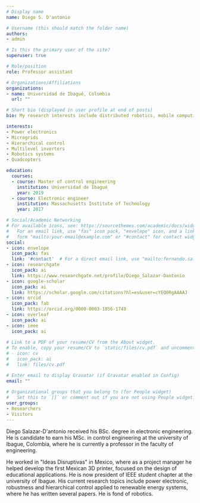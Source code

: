 ```yaml
---
# Display name
name: Diego S. D'antonio

# Username (this should match the folder name)
authors:
- admin

# Is this the primary user of the site?
superuser: true

# Role/position
role: Professor assistant

# Organizations/Affiliations
organizations:
- name: Universidad de Ibagué, Colombia
  url: ""

# Short bio (displayed in user profile at end of posts)
bio: My research interests include distributed robotics, mobile computing and programmable matter.

interests:
- Power electronics
- Microgrids
- Hierarchical control
- Multilevel inverters
- Robotics systems
- Quadcopters

education:
  courses:
  - course: Master of control engineering
    institution: Universidad de Ibagué
    year: 2019
  - course: Electronic engineer
    institution: Massachusetts Institute of Technology
    year: 2017

# Social/Academic Networking
# For available icons, see: https://sourcethemes.com/academic/docs/widgets/#icons
#   For an email link, use "fas" icon pack, "envelope" icon, and a link in the
#   form "mailto:your-email@example.com" or "#contact" for contact widget.
social:
- icon: envelope
  icon_pack: fas
  link: '#contact'  # For a direct email link, use "mailto:fernando.salazar@unibague.edu.co".
- icon: researchgate
  icon_pack: ai
  link: https://www.researchgate.net/profile/Diego_Salazar-Dantonio
- icon: google-scholar
  icon_pack: ai
  link: https://scholar.google.com/citations?hl=es&user=cYEQ0RgAAAAJ
- icon: orcid
  icon_pack: fab
  link: https://orcid.org/0000-0003-1856-1749
- icon: overleaf
  icon_pack: ai
- icon: ieee
  icon_pack: ai
  
# Link to a PDF of your resume/CV from the About widget.
# To enable, copy your resume/CV to `static/files/cv.pdf` and uncomment the lines below.  
# - icon: cv
#   icon_pack: ai
#   link: files/cv.pdf

# Enter email to display Gravatar (if Gravatar enabled in Config)
email: ""
  
# Organizational groups that you belong to (for People widget)
#   Set this to `[]` or comment out if you are not using People widget.  
user_groups:
- Researchers
- Visitors
---
```


Diego Salazar-D'antonio received his BSc. degree in electronic engineering. He is candidate to earn his MSc. in control engineering at the university of Ibague, Colombia, where he is currently a professor in the faculty of engineering.

He worked in "Ideas Disruptivas" in Mexico, where as a project manager he helped develop the first Mexican 3D printer, focused on the design of educational applications. He is now president of IEEE student chapter at the university of Ibague. His current research topics include power electronic, robustness and hierarchical control applied to renewable energy systems, where he has written several papers. He is fond of robotics.

